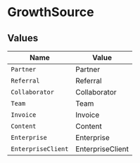 # GrowthSource


## Values

| Name               | Value              |
| ------------------ | ------------------ |
| `Partner`          | Partner            |
| `Referral`         | Referral           |
| `Collaborator`     | Collaborator       |
| `Team`             | Team               |
| `Invoice`          | Invoice            |
| `Content`          | Content            |
| `Enterprise`       | Enterprise         |
| `EnterpriseClient` | EnterpriseClient   |